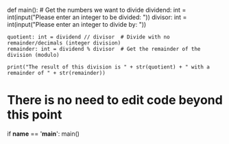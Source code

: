 <!-- Problem Statement
Ask the user for two numbers, one at a time, and then print the result of dividing the first number by the second and also the remainder of the division.

Here's a sample run of the program (user input is in bold italics):

Please enter an integer to be divided: 5

Please enter an integer to divide by: 3

The result of this division is 1 with a remainder of 2 -->

def main():
    # Get the numbers we want to divide
    dividend: int = int(input("Please enter an integer to be divided: "))
    divisor: int = int(input("Please enter an integer to divide by: "))

    quotient: int = dividend // divisor  # Divide with no remainder/decimals (integer division)
    remainder: int = dividend % divisor  # Get the remainder of the division (modulo)
    
    print("The result of this division is " + str(quotient) + " with a remainder of " + str(remainder))


# There is no need to edit code beyond this point

if __name__ == '__main__':
    main()
